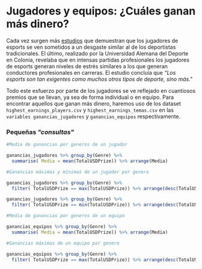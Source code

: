 # Jugadores y equipos: ¿Cuáles ganan más dinero?

Cada vez surgen más [estudios](https://www.marca.com/esports/2016/03/15/56e81056ca474115778b4691.html) que demuestran que los jugadores de esports se ven sometidos a un desgaste similar al de los deportistas tradicionales. El último, realizado por la Universidad Alemana del Deporte en Colonia, revelaba que en intensas partidas profesionales los jugadores de esports generan niveles de estrés similares a los que generan conductores profesionales en carreras. El estudio concluía que *“Los esports son tan exigentes como muchos otros tipos de deporte, sino más."*

Todo este esfuerzo por parte de los jugadores se ve reflejado en cuantiosos premios que se llevan, ya sea de forma individual o en equipo. Para encontrar aquellos que ganan más dinero, haremos uso de los dataset  `highest_earnings_players.csv` y `highest_earnings_temas.csv` en las `variables ganancias_jugadores` y `ganancias_equipos` respectivamente.

### Pequeñas *"consultas"*



```R
#Media de ganancias por generos de un jugador

ganancias_jugadores %>% group_by(Genre) %>%
  summarise( Media = mean(TotalUSDPrize)) %>% arrange(Media)

#Ganancias máximas y mínimas de un jugador por genero

ganancias_jugadores %>% group_by(Genre) %>% 
  filter( TotalUSDPrize == max(TotalUSDPrize)) %>% arrange(desc(TotalUSDPrize))

ganancias_jugadores %>% group_by(Genre) %>% 
  filter( TotalUSDPrize == min(TotalUSDPrize)) %>% arrange(desc(TotalUSDPrize))
```



```R
#Media de ganancias por generos de un equipo

ganancias_equipos %>% group_by(Genre) %>%
  summarise( Media = mean(TotalUSDPrize)) %>% arrange(Media)

#Ganancias máximas de un equipo por genero

ganancias_equipos %>% group_by(Genre) %>%
  filter( TotalUSDPrize == max(TotalUSDPrize)) %>% arrange(desc(TotalUSDPrize))
```





